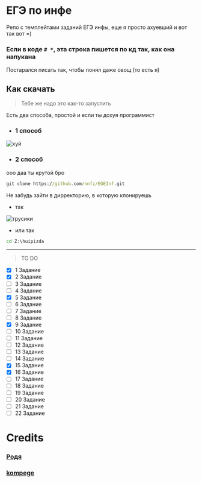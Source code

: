 # ЕГЭ по инфе
Репо с темплейтами заданий ЕГЭ инфы, еще я просто ахуевший и вот так вот =)

### Если в коде ```# *```, эта строка пишется по кд так, как она напукана

Постарался писать так, чтобы понял даже овощ (то есть я)

## Как скачать
>Тебе же надо это как-то запустить

Есть два способа, простой и если ты дохуя программист
- ### 1 способ

![хуй](https://i.postimg.cc/mrTppKGf/BC0-BADD0-4453-4-C34-A303-646-BB8835-F5-E.png)
- ### 2 способ
ооо даа ты крутой бро
```cmd
git clone https://github.com/nnfz/EGEInf.git
```
Не забудь зайти в дирректорию, в которую клонируешь
- так

![трусики](https://i.postimg.cc/bwzGFRdS/753-E3400-37-CB-4-E1-C-9530-808507665-C15.png)
- или так

```cmd
cd Z:\huipizda
```
---
> TO DO
- [X] 1 Задание
- [X] 2 Задание 
- [ ] 3 Задание
- [ ] 4 Задание 
- [X] 5 Задание 
- [ ] 6 Задание
- [ ] 7 Задание
- [ ] 8 Задание
- [X] 9 Задание
- [ ] 10 Задание
- [ ] 11 Задание
- [ ] 12 Задание
- [ ] 13 Задание
- [ ] 14 Задание
- [X] 15 Задание
- [X] 16 Задание
- [ ] 17 Задание
- [ ] 18 Задание
- [ ] 19 Задание
- [ ] 20 Задание
- [ ] 21 Задание
- [ ] 22 Задание

# Credits
### [Родя](https://www.youtube.com/@rodya_inf)
### [kompege](https://www.kompege.ru/)